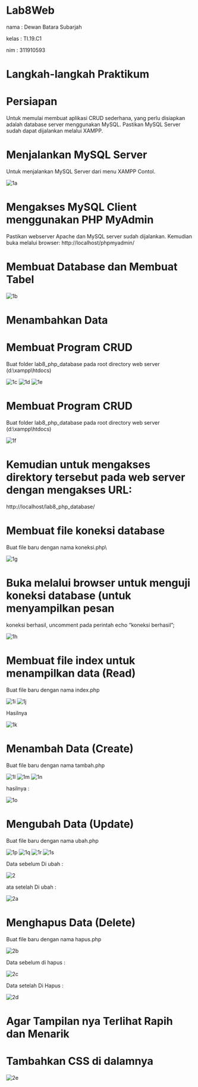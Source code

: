 # Lab8Web

nama : Dewan Batara Subarjah 

kelas : TI.19.C1

nim : 311910593

# Langkah-langkah Praktikum

# Persiapan

Untuk memulai membuat aplikasi CRUD sederhana, yang perlu disiapkan adalah database server menggunakan MySQL. Pastikan MySQL Server sudah dapat dijalankan melalui XAMPP.

# Menjalankan MySQL Server

Untuk menjalankan MySQL Server dari menu XAMPP Contol.

![1a](https://user-images.githubusercontent.com/56387936/120875306-63eb4100-c5d5-11eb-8b21-f6d6b5751b1e.JPG)

# Mengakses MySQL Client menggunakan PHP MyAdmin

Pastikan webserver Apache dan MySQL server sudah dijalankan. Kemudian buka melalui browser:  http://localhost/phpmyadmin/

# Membuat Database dan Membuat Tabel

![1b](https://user-images.githubusercontent.com/56387936/120875337-94cb7600-c5d5-11eb-95d8-c6c9806323ff.JPG)

# Menambahkan Data

# Membuat Program CRUD
Buat folder lab8_php_database pada root directory web server (d:\xampp\htdocs)

![1c](https://user-images.githubusercontent.com/56387936/120875392-d1976d00-c5d5-11eb-9991-13502fdece44.JPG)
![1d](https://user-images.githubusercontent.com/56387936/120875415-f12e9580-c5d5-11eb-8b59-68ca4d1af894.JPG)
![1e](https://user-images.githubusercontent.com/56387936/120875429-fbe92a80-c5d5-11eb-83b1-d37cf5fc66d5.JPG)

# Membuat Program CRUD
Buat folder lab8_php_database pada root directory web server (d:\xampp\htdocs)

![1f](https://user-images.githubusercontent.com/56387936/120875471-2f2bb980-c5d6-11eb-92ce-b0742b0cd6f7.JPG)

# Kemudian untuk mengakses direktory tersebut pada web server dengan mengakses URL:

http://localhost/lab8_php_database/

# Membuat file koneksi database

Buat file baru dengan nama koneksi.php\

![1g](https://user-images.githubusercontent.com/56387936/120875496-51bdd280-c5d6-11eb-8bf1-ca79bc362870.JPG)

# Buka melalui browser untuk menguji koneksi database (untuk menyampilkan pesan

koneksi berhasil, uncomment pada perintah echo “koneksi berhasil”;

![1h](https://user-images.githubusercontent.com/56387936/120875531-7c0f9000-c5d6-11eb-87fa-c7aa3307287a.JPG)

# Membuat file index untuk menampilkan data (Read)

Buat file baru dengan nama index.php

![1i](https://user-images.githubusercontent.com/56387936/120875566-a1040300-c5d6-11eb-8f66-e18b8de969e3.JPG)
![1j](https://user-images.githubusercontent.com/56387936/120875570-a95c3e00-c5d6-11eb-9447-cf7e1e3396f5.JPG)

Hasilnya

![1k](https://user-images.githubusercontent.com/56387936/120875601-d7418280-c5d6-11eb-8732-0d6f4f28077c.JPG)

# Menambah Data (Create)

Buat file baru dengan nama tambah.php

![1l](https://user-images.githubusercontent.com/56387936/120876033-be39d100-c5d8-11eb-9d05-e6f061026a0f.JPG)
![1m](https://user-images.githubusercontent.com/56387936/120876065-e9242500-c5d8-11eb-85ed-da8341c9bb7f.JPG)
![1n](https://user-images.githubusercontent.com/56387936/120876845-6356a880-c5dd-11eb-8e44-bbdcd6cc065e.JPG)

hasilnya : 

![1o](https://user-images.githubusercontent.com/56387936/120876852-6c477a00-c5dd-11eb-945a-e7e6df4229a6.JPG)

# Mengubah Data (Update)

Buat file baru dengan nama ubah.php

![1p](https://user-images.githubusercontent.com/56387936/120876866-8719ee80-c5dd-11eb-8b06-ead35a721afd.JPG)
![1q](https://user-images.githubusercontent.com/56387936/120876870-8c773900-c5dd-11eb-9864-93fa2ab425ce.JPG)
![1r](https://user-images.githubusercontent.com/56387936/120876875-939e4700-c5dd-11eb-942e-4d31b3108aea.JPG)
![1s](https://user-images.githubusercontent.com/56387936/120876879-9862fb00-c5dd-11eb-8b75-ac67a47a1aa2.JPG)

Data sebelum Di ubah :

![2](https://user-images.githubusercontent.com/56387936/120876893-ad3f8e80-c5dd-11eb-95d7-8748656c529f.JPG)

ata setelah Di ubah :

![2a](https://user-images.githubusercontent.com/56387936/120876903-bd576e00-c5dd-11eb-9f1c-40d580f908c7.JPG)

# Menghapus Data (Delete)

Buat file baru dengan nama hapus.php

![2b](https://user-images.githubusercontent.com/56387936/120876948-0b6c7180-c5de-11eb-88ea-56cff9593d52.JPG)

Data sebelum di hapus :

![2c](https://user-images.githubusercontent.com/56387936/120876971-23dc8c00-c5de-11eb-8c48-166279c418f9.JPG)

Data setelah Di Hapus :

![2d](https://user-images.githubusercontent.com/56387936/120877117-ecbaaa80-c5de-11eb-8e03-4031e4f0e5c6.JPG)

# Agar Tampilan nya Terlihat Rapih dan Menarik

# Tambahkan CSS di dalamnya

![2e](https://user-images.githubusercontent.com/56387936/120877160-1a9fef00-c5df-11eb-9939-fc8c0f72bf61.JPG)
